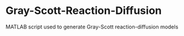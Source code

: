 # Gray-Scott-Reaction-Diffusion
MATLAB script used to generate Gray-Scott reaction-diffusion models
